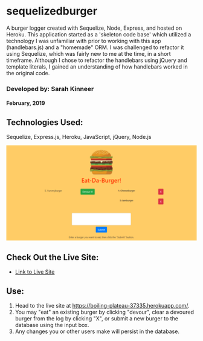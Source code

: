 # sequelizedburger
A burger logger created with Sequelize, Node, Express, and hosted on Heroku.  This application started as a 'skeleton code base' which utilized a technology I was unfamiliar with prior to working with this app (handlebars.js) and a "homemade" ORM.  I was challenged to refactor it using Sequelize, which was fairly new to me at the time, in a short timeframe.  Although I chose to refactor the handlebars using jQuery and template literals, I gained an understanding of how handlebars worked in the original code. 

### Developed by: Sarah Kinneer
#### February, 2019

## Technologies Used:
Sequelize, Express.js, Heroku, JavaScript, jQuery, Node.js

![Photo of the Eat-da-Burger page](burger.png)

## Check Out the Live Site:
- [Link to Live Site](https://boiling-plateau-37335.herokuapp.com/)

## Use:
1. Head to the live site at https://boiling-plateau-37335.herokuapp.com/.
2. You may "eat" an existing burger by clicking "devour", clear a devoured burger from the log by clicking "X", or submit a new burger to the database using the input box.
3. Any changes you or other users make will persist in the database.